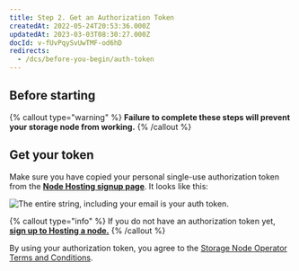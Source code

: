 ```yaml
---
title: Step 2. Get an Authorization Token
createdAt: 2022-05-24T20:53:36.000Z
updatedAt: 2023-03-03T08:30:27.000Z
docId: v-fUvPqySvUwTMF-od6hD
redirects:
  - /dcs/before-you-begin/auth-token
---
```


## Before starting

[](docId\:hbCGTv1ZLLR2-kpSaGEXw)&#x20;

{% callout type="warning"  %} 
**Failure to complete these steps will prevent your storage node from working.**
{% /callout %}

## Get your token

Make sure you have copied your personal single-use authorization token from the [**Node Hosting signup page**](https://www.storj.io/host-a-node). It looks like this:

![The entire string, including your email is your auth token.](https://archbee-image-uploads.s3.amazonaws.com/kv3plx2xmXcUGcVl4Lttj/jKgCrF0NC1sP8vXkcW8e4_screen-shot-2022-05-26-at-113436-am.png)

{% callout type="info"  %} 
If you do not have an authorization token yet,  [**sign up to Hosting a node.**](https://registration.storj.io)
{% /callout %}

By using your authorization token, you agree to the [Storage Node Operator Terms and Conditions](https://storj.io/storj-operator-terms).
